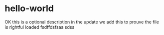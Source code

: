 # hello-world
OK this is a optional description 
in the update we add this to prouve the file is rightful loaded
fsdffdsfsaa  sdss
